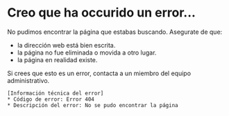 #  Creo que ha occurido un error...

No pudimos encontrar la página que estabas buscando. Asegurate de que:

* la dirección web está bien escrita.
* la página no fue eliminada o movida a otro lugar.
* la página en realidad existe.

Si crees que esto es un error, contacta a un miembro del equipo administrativo.

```
[Información técnica del error]
* Código de error: Error 404
* Descripción del error: No se pudo encontrar la página
```

